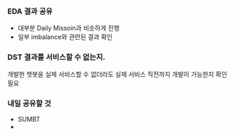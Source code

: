 ### EDA 결과 공유
- 대부분 Daily Missoin과 비슷하게 진행
- 일부 imbalance와 관련된 결과 확인

### DST 결과를 서비스할 수 없는지.
개발한 챗봇을 실제 서비스할 수 없더라도 실제 서비스 직전까지 개발이 가능한지 확인 필요

### 내일 공유할 것
- SUMBT
- 

